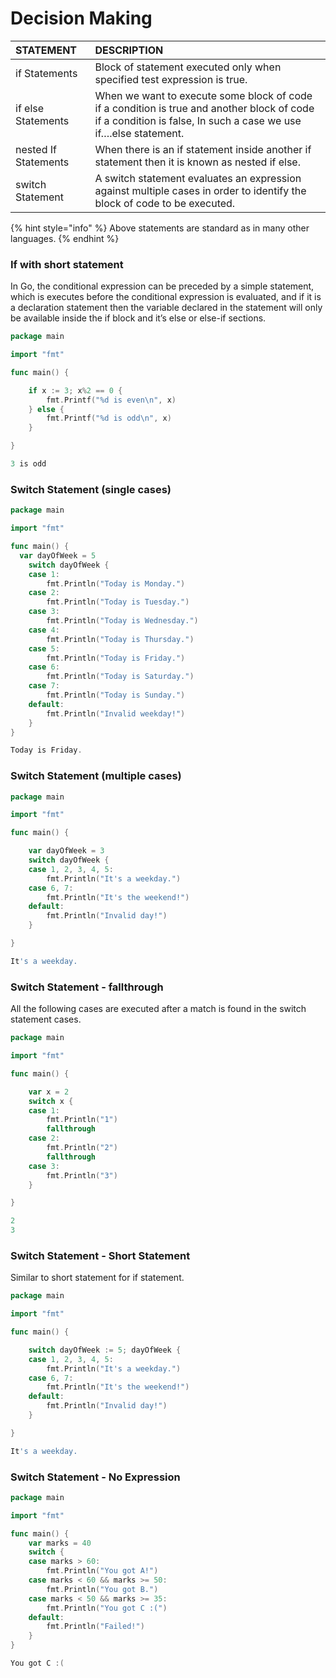 # Decision Making

| STATEMENT | DESCRIPTION |
| :--- | :--- |
| if Statements | Block of statement executed only when specified test expression is true. |
| if else Statements | When we want to execute some block of code if a condition is true and another block of code if a condition is false, In such a case we use if….else statement. |
| nested If Statements | When there is an if statement inside another if statement then it is known as nested if else. |
| switch Statement | A switch statement evaluates an expression against multiple cases in order to identify the block of code to be executed. |

{% hint style="info" %}
Above statements are standard as in many other languages.
{% endhint %}

### 

### If with short statement

In Go, the conditional expression can be preceded by a simple statement, which is executes before the conditional expression is evaluated, and if it is a declaration statement then the variable declared in the statement will only be available inside the if block and it’s else or else-if sections.

```go
package main

import "fmt"

func main() {

	if x := 3; x%2 == 0 {
		fmt.Printf("%d is even\n", x)
	} else {
		fmt.Printf("%d is odd\n", x)
	}

}
```

```go
3 is odd
```

### 

### Switch Statement \(single cases\)

```go
package main

import "fmt"

func main() {
  var dayOfWeek = 5
	switch dayOfWeek {
	case 1:
		fmt.Println("Today is Monday.")
	case 2:
		fmt.Println("Today is Tuesday.")
	case 3:
		fmt.Println("Today is Wednesday.")
	case 4:
		fmt.Println("Today is Thursday.")
	case 5:
		fmt.Println("Today is Friday.")
	case 6:
		fmt.Println("Today is Saturday.")
	case 7:
		fmt.Println("Today is Sunday.")
	default:
		fmt.Println("Invalid weekday!")
	}
}
```

```go
Today is Friday.
```

### 

### Switch Statement \(multiple cases\)

```go
package main

import "fmt"

func main() {

	var dayOfWeek = 3
	switch dayOfWeek {
	case 1, 2, 3, 4, 5:
		fmt.Println("It's a weekday.")
	case 6, 7:
		fmt.Println("It's the weekend!")
	default:
		fmt.Println("Invalid day!")
	}

}
```

```go
It's a weekday.
```

### 

### Switch Statement - fallthrough

All the following cases are executed after a match is found in the switch statement cases.

```go
package main

import "fmt"

func main() {

	var x = 2
	switch x {
	case 1:
		fmt.Println("1")
		fallthrough
	case 2:
		fmt.Println("2")
		fallthrough
	case 3:
		fmt.Println("3")
	}

}

```

```go
2
3
```



### Switch Statement - Short Statement

Similar to short statement for if statement.

```go
package main

import "fmt"

func main() {

	switch dayOfWeek := 5; dayOfWeek {
	case 1, 2, 3, 4, 5:
		fmt.Println("It's a weekday.")
	case 6, 7:
		fmt.Println("It's the weekend!")
	default:
		fmt.Println("Invalid day!")
	}

}
```

```go
It's a weekday.
```



### Switch Statement - No Expression

```go
package main

import "fmt"

func main() {
	var marks = 40
	switch {
	case marks > 60:
		fmt.Println("You got A!")
	case marks < 60 && marks >= 50:
		fmt.Println("You got B.")
	case marks < 50 && marks >= 35:
		fmt.Println("You got C :(")
	default:
		fmt.Println("Failed!")
	}
}
```

```go
You got C :(
```



